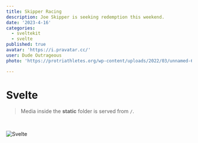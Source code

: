 ```yaml
---
title: Skipper Racing
description: Joe Skipper is seeking redemption this weekend.
date: '2023-4-16'
categories:
  - sveltekit
  - svelte
published: true
avatar: 'https://i.pravatar.cc/'
user: Dude Outrageous
photo: 'https://protriathletes.org/wp-content/uploads/2022/03/unnamed-682x1024.jpg'

---
```

# Svelte

> Media inside the **static** folder is served from `/`.
<br>


![Svelte](favicon.ico)
